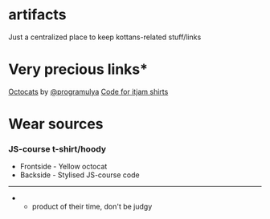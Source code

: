 # artifacts
Just a centralized place to keep kottans-related stuff/links

# Very precious links*

[Octocats](http://programulya.com/octocats/octocats.html) by [@programulya](github.com/programulya)
[Code for itjam shirts](http://jsbin.com/babaye/1/edit?html,js,output)

# Wear sources
### JS-course t-shirt/hoody
* Frontside - Yellow octocat
* Backside - Stylised JS-course code

* * *
* - product of their time, don't be judgy
